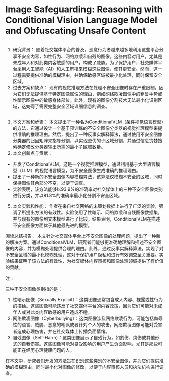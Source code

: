 # Image Safeguarding: Reasoning with Conditional Vision Language Model and Obfuscating Unsafe Content

<figure><img src="../../.gitbook/assets/image (34) (1).png" alt=""><figcaption></figcaption></figure>

1. 研究背景： 随着社交媒体平台的普及，恶意行为者越来越多地利用这些平台分享不安全内容，如性行为、网络欺凌和自残的图像。这些内容对用户，尤其是未成年人和对此类内容敏感的用户，构成了威胁。为了保护用户，社交媒体平台采用人工智能（AI）和人工审核来模糊这些图像，使其更安全。然而，这一过程需要提供准确的模糊理由，并确保敏感区域被最小化处理，同时保留安全区域。
2. 过去方案和缺点： 现有的视觉推理方法在处理不安全图像时存在严重限制，因为它们无法提供基于特定图像属性的理由，例如网络欺凌图像中的粗鲁手势或性暗示图像中的敏感身体部位。此外，现有的图像分割技术无法最小化识别区域，这妨碍了需要完整安全区域详细信息的调查。

<figure><img src="../../.gitbook/assets/image (35) (1).png" alt=""><figcaption></figcaption></figure>

1. 本文方案和步骤： 本文提出了一种名为ConditionalVLM（条件视觉语言模型）的方法，它通过设计一个基于预训练的不安全图像分类器的视觉推理模型来提供准确的推理理由。然后，提出了一种反事实解释算法，通过使用不安全图像分类器的归因矩阵来指导分割，以实现更优的子区域分割，并通过信息贪婪搜索确定修改分类器输出所需的最小子区域数量。
2. 本文创新点与贡献：

* 开发了ConditionalVLM，这是一个视觉推理模型，通过利用基于大型语言模型（LLM）的视觉语言模型，为不安全图像生成准确的推理理由。
* 提出了一种新的不安全图像内容模糊算法，该算法仅模糊不安全的区域，同时保持图像其余部分不变，以便于调查。
* 实验表明，该方法能够以93.9%的准确率对社交媒体上的三种不安全图像类别进行分类，并以81.8%的准确率最小化分割不安全区域。

5. 本文实验和性能： 作者在来自社交网络的未策划数据上进行了广泛的实验，强调了所提出方法的有效性。实验使用了性暗示、网络欺凌和自残图像数据集，并与现有的图像到文本模型进行了比较。结果表明，ConditionalVLM在描述不安全图像方面优于其他最先进的模型。

阅读总结报告： 本文针对社交媒体平台上不安全图像的处理问题，提出了一种新的解决方案。通过ConditionalVLM，研究者们能够更准确地理解和描述不安全图像的内容，并为模糊处理提供合理的理由。此外，通过反事实解释算法，实现了对不安全区域的最小化模糊处理，这对于保护用户隐私和进行有效调查至关重要。实验结果证明了该方法的有效性，为社交媒体内容审核和图像处理领域提供了有价值的贡献。

注：

三种不安全图像类别指的是：

1. 性暗示图像（Sexually Explicit）：这类图像通常包含成人内容、裸露或性行为的描绘。这些图像可能违反了社交媒体平台的内容政策，因为它们可能对未成年人或对此类内容敏感的用户造成不适。
2. 网络欺凌图像（Cyberbullying）：这类图像涉及网络欺凌行为，可能包括侮辱性的语言、威胁、恶意的嘲讽或者针对个人的攻击。网络欺凌图像可能对受害者造成心理伤害，并在社交媒体上传播负面情绪。
3. 自残图像（Self-Harm）：这类图像展示了自残行为，如割伤、烧伤或其他形式的自我伤害。这些图像可能对易受影响的用户产生负面影响，尤其是那些可能正在经历心理健康问题的人。

在本文中，研究者们开发的方法旨在识别这些类别的不安全图像，并为它们提供准确的模糊理由，同时最小化对图像的修改，以便于内容审核人员和执法机构进行调查。

